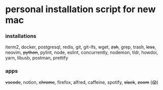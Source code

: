 # personal installation script for new mac

### installations
iterm2, docker, postgresql, redis, git, git-lfs, wget, ~~zsh~~, grep, trash, ~~less~~, neovim, ~~python~~, pylint, node, eslint, concurrently, nodemon, tldr, howdoi, yarn, libusb, postman, prettify

### apps
~~vscode~~, notion, ~~chrome~~, firefox, alfred, caffeine, spotify, ~~slack~~, ~~zoom~~ (😱)
